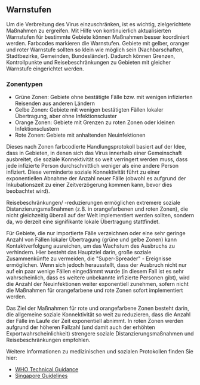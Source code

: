 ## Warnstufen

Um die Verbreitung des Virus einzuschränken, ist es wichtig, zielgerichtete Maßnahmen zu ergreifen. Mit Hilfe von kontinuierlich aktualisierten Warnstufen für bestimmte Gebiete können Maßnahmen besser koordiniert werden. Farbcodes markieren die Warnstufen. Gebiete mit gelber, oranger und roter Warnstufe sollten so klein wie möglich sein (Nachbarschaften, Stadtbezirke, Gemeinden, Bundesländer). Dadurch können Grenzen, Kontrollpunkte und Reisebeschränkungen zu Gebieten mit gleicher Warnstufe eingerichtet werden.

### Zonentypen

- Grüne Zonen: Gebiete ohne bestätigte Fälle bzw. mit wenigen infizierten Reisenden aus anderen Ländern
- Gelbe Zonen: Gebiete mit wenigen bestätigten Fällen lokaler Übertragung, aber ohne Infektionscluster
- Orange Zonen: Gebiete mit Grenzen zu roten Zonen oder kleinen Infektionsclustern
- Rote Zonen: Gebiete mit anhaltenden Neuinfektionen

Dieses nach Zonen farbcodierte Handlungsprotokoll basiert auf der Idee, dass in Gebieten, in denen sich das Virus innerhalb einer Gemeinschaft ausbreitet, die soziale Konnektivität so weit verringert werden muss, dass jede infizierte Person durchschnittlich weniger als eine andere Person infiziert. Diese verminderte soziale Konnektivität führt zu einer exponentiellen Abnahme der Anzahl neuer Fälle (obwohl es aufgrund der Inkubationszeit zu einer Zeitverzögerung kommen kann, bevor dies beobachtet wird).

Reisebeschränkungen/ -reduzierungen ermöglichen extremere soziale Distanzierungsmaßnahmen (z.B. in orangefarbenen und roten Zonen), die nicht gleichzeitig überall auf der Welt implementiert werden sollten, sondern da, wo derzeit eine signifikante lokale Übertragung stattfindet.

Für Gebiete, die nur importierte Fälle verzeichnen oder eine sehr geringe Anzahl von Fällen lokaler Übertragung (grüne und gelbe Zonen) kann Kontaktverfolgung ausreichen, um das Wachstum des Ausbruchs zu verhindern. Hier besteht das Hauptziel darin, große soziale Zusammenkünfte zu vermeiden, die "Super-Spreader" - Ereignisse ermöglichen. Wenn sich jedoch herausstellt, dass der Ausbruch nicht nur auf ein paar wenige Fällen eingedämmt wurde (in diesem Fall ist es sehr wahrscheinlich, dass es weitere unbekannte infizierte Personen gibt), wird die Anzahl der Neuinfektionen weiter exponentiell zunehmen, sofern nicht die Maßnahmen für orangefarbene und rote Zonen sofort implementiert werden.

Das Ziel der Maßnahmen für rote und orangefarbene Zonen besteht darin, die allgemeine soziale Konnektivität so weit zu reduzieren, dass die Anzahl der Fälle im Laufe der Zeit exponentiell abnimmt. In roten Zonen werden aufgrund der höheren Fallzahl (und damit auch der erhöhten Exportwahrscheinlichkeit) strengere soziale Distanzierungsmaßnahmen und Reisebeschränkungen empfohlen.

Weitere Informationen zu medizinischen und sozialen Protokollen finden Sie hier:

- [WHO Technical Guidance](https://www.who.int/emergencies/diseases/novel-coronavirus-2019/technical-guidance)
- [Singapore Guidelines](https://www.moh.gov.sg/covid-19)
